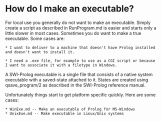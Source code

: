 # How do I make an executable?

For local use you generally do not want to make an executable. Simply
create a script as described in RunProgram.md is easier and starts
only a little slower in most cases. Sometimes you do want to make a true
executable. Some cases are:

    * I want to deliver to a machine that doesn't have Prolog installed
    and doesn't want to install it.

    * I need a .exe file, for example to use as a CGI script or because
    I want to associate it with a filetype in Windows.

A SWI-Prolog executable is a single file that consists of a native
system executable with a saved-state attached to it. States are created
using qsave_program/2 as described in the SWI-Prolog reference manual.

Unfortunately things start to get platform specific quickly. Here are
some cases:

    * WinExe.md -- Make an executable of Prolog for MS-Windows
    * UnixExe.md -- Make executable in Linux/Unix systems
